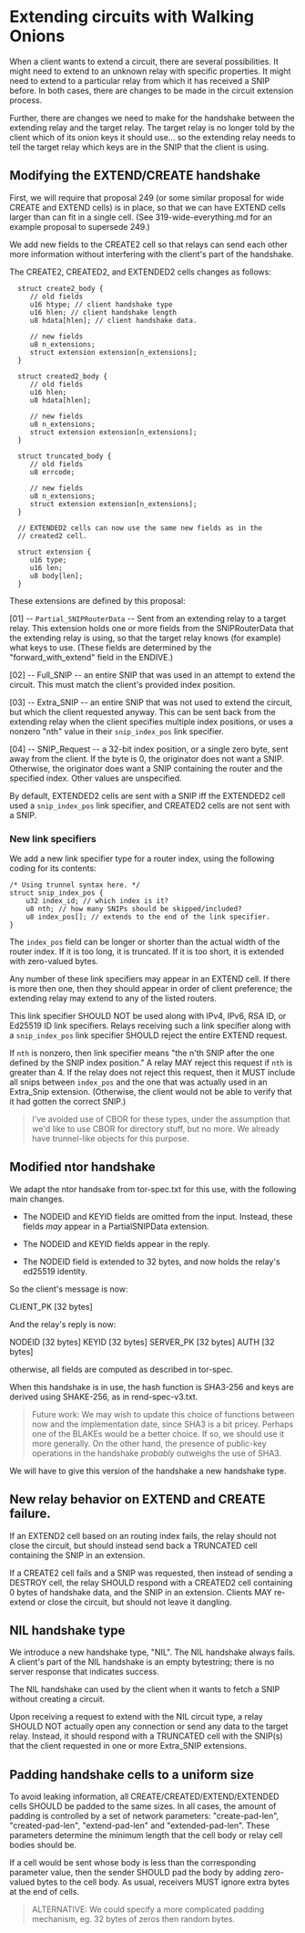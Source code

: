 
# Extending circuits with Walking Onions

When a client wants to extend a circuit, there are several
possibilities.  It might need to extend to an unknown relay with
specific properties.  It might need to extend to a particular relay
from which it has received a SNIP before.  In both cases, there are
changes to be made in the circuit extension process.

Further, there are changes we need to make for the handshake between
the extending relay and the target relay.  The target relay is no
longer told by the client which of its onion keys it should use... so
the extending relay needs to tell the target relay which keys are in
the SNIP that the client is using.

## Modifying the EXTEND/CREATE handshake

First, we will require that proposal 249 (or some similar proposal
for wide CREATE and EXTEND cells) is in place, so that we can have
EXTEND cells larger than can fit in a single cell.  (See
319-wide-everything.md for an example proposal to supersede 249.)

We add new fields to the CREATE2 cell so that relays can send each
other more information without interfering with the client's part of
the handshake.

The CREATE2, CREATED2, and EXTENDED2 cells changes as follows:

      struct create2_body {
         // old fields
         u16 htype; // client handshake type
         u16 hlen; // client handshake length
         u8 hdata[hlen]; // client handshake data.

         // new fields
         u8 n_extensions;
         struct extension extension[n_extensions];
      }

      struct created2_body {
         // old fields
         u16 hlen;
         u8 hdata[hlen];

         // new fields
         u8 n_extensions;
         struct extension extension[n_extensions];
      }

      struct truncated_body {
         // old fields
         u8 errcode;

         // new fields
         u8 n_extensions;
         struct extension extension[n_extensions];
      }

      // EXTENDED2 cells can now use the same new fields as in the
      // created2 cell.

      struct extension {
         u16 type;
         u16 len;
         u8 body[len];
      }

These extensions are defined by this proposal:

  [01] -- `Partial_SNIPRouterData` -- Sent from an extending relay
          to a target relay. This extension holds one or more fields
          from the SNIPRouterData that the extending relay is using,
          so that the target relay knows (for example) what keys to
          use.  (These fields are determined by the
          "forward_with_extend" field in the ENDIVE.)

  [02] -- Full_SNIP -- an entire SNIP that was used in an attempt to
          extend the circuit.  This must match the client's provided
          index position.

  [03] -- Extra_SNIP -- an entire SNIP that was not used to extend
          the circuit, but which the client requested anyway.  This
          can be sent back from the extending relay when the client
          specifies multiple index positions, or uses a nonzero "nth" value
          in their `snip_index_pos` link specifier.

  [04] -- SNIP_Request -- a 32-bit index position, or a single zero
          byte, sent away from the client.  If the byte is 0, the
          originator does not want a SNIP.  Otherwise, the
          originator does want a SNIP containing the router and the
          specified index.  Other values are unspecified.

By default, EXTENDED2 cells are sent with a SNIP iff the EXTENDED2
cell used a `snip_index_pos` link specifier, and CREATED2 cells are
not sent with a SNIP.


### New link specifiers

We add a new link specifier type for a router index, using the
following coding for its contents:

    /* Using trunnel syntax here. */
    struct snip_index_pos {
        u32 index_id; // which index is it?
        u8 nth; // how many SNIPs should be skipped/included?
        u8 index_pos[]; // extends to the end of the link specifier.
    }

The `index_pos` field can be longer or shorter than the actual width of
the router index.  If it is too long, it is truncated.  If it is too
short, it is extended with zero-valued bytes.

Any number of these link specifiers may appear in an EXTEND cell.
If there is more then one, then they should appear in order of
client preference; the extending relay may extend to any of the
listed routers.

This link specifier SHOULD NOT be used along with IPv4, IPv6, RSA
ID, or Ed25519 ID link specifiers.  Relays receiving such a link
specifier along with a `snip_index_pos` link specifier SHOULD reject
the entire EXTEND request.

If `nth` is nonzero, then link specifier means "the n'th SNIP after
the one defined by the SNIP index position."  A relay MAY reject
this request if `nth` is greater than 4.  If the relay does not
reject this request, then it MUST include all snips between
`index_pos` and the one that was actually used in an Extra_Snip
extension.  (Otherwise, the client would not be able to verify that
it had gotten the correct SNIP.)

> I've avoided use of CBOR for these types, under the assumption that we'd
> like to use CBOR for directory stuff, but no more.  We already have
> trunnel-like objects for this purpose.

## Modified ntor handshake

We adapt the ntor handsake from tor-spec.txt for this use, with the
following main changes.

  * The NODEID and KEYID fields are omitted from the input.
    Instead, these fields _may_ appear in a PartialSNIPData extension.

  * The NODEID and KEYID fields appear in the reply.

  * The NODEID field is extended to 32 bytes, and now holds the
    relay's ed25519 identity.

So the client's message is now:

   CLIENT_PK [32 bytes]

And the relay's reply is now:

   NODEID    [32 bytes]
   KEYID     [32 bytes]
   SERVER_PK [32 bytes]
   AUTH      [32 bytes]

otherwise, all fields are computed as described in tor-spec.

When this handshake is in use, the hash function is SHA3-256 and keys
are derived using SHAKE-256, as in rend-spec-v3.txt.

> Future work: We may wish to update this choice of functions
> between now and the implementation date, since SHA3 is a bit
> pricey.  Perhaps one of the BLAKEs would be a better choice.  If
> so, we should use it more generally.  On the other hand, the
> presence of public-key operations in the handshake _probably_
> outweighs the use of SHA3.

We will have to give this version of the handshake a new handshake
type.

## New relay behavior on EXTEND and CREATE failure.

If an EXTEND2 cell based on an routing index fails, the relay should
not close the circuit, but should instead send back a TRUNCATED cell
containing the SNIP in an extension.

If a CREATE2 cell fails and a SNIP was requested, then instead of
sending a DESTROY cell, the relay SHOULD respond with a CREATED2
cell containing 0 bytes of handshake data, and the SNIP in an
extension.  Clients MAY re-extend or close the circuit, but should
not leave it dangling.

## NIL handshake type

We introduce a new handshake type, "NIL".  The NIL handshake always
fails.  A client's part of the NIL handshake is an empty bytestring;
there is no server response that indicates success.

The NIL handshake can used by the client when it wants to fetch a
SNIP without creating a circuit.

Upon receiving a request to extend with the NIL circuit type, a
relay SHOULD NOT actually open any connection or send any data to
the target relay.  Instead, it should respond with a TRUNCATED cell
with the SNIP(s) that the client requested in one or more Extra_SNIP
extensions.

## Padding handshake cells to a uniform size

To avoid leaking information, all CREATE/CREATED/EXTEND/EXTENDED
cells SHOULD be padded to the same sizes.  In all cases, the amount
of padding is controlled by a set of network parameters:
"create-pad-len", "created-pad-len", "extend-pad-len" and
"extended-pad-len".  These parameters determine the minimum length
that the cell body or relay cell bodies should be.

If a cell would be sent whose body is less than the corresponding
parameter value, then the sender SHOULD pad the body by adding
zero-valued bytes to the cell body.  As usual, receivers MUST ignore
extra bytes at the end of cells.

> ALTERNATIVE: We could specify a more complicated padding
> mechanism, eg. 32 bytes of zeros then random bytes.

